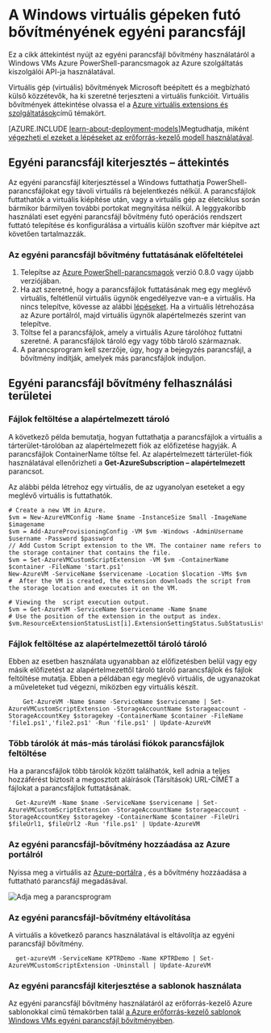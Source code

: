 <properties
   pageTitle="Egyéni parancsfájl-bővítmény a egy Windows virtuális |} Microsoft Azure"
   description="Azure virtuális konfigurációs feladatok automatizálása PowerShell-parancsprogramokat futtassanak egy távoli Windows virtuális az egyéni parancsfájl bővítmény segítségével"
   services="virtual-machines-windows"
   documentationCenter=""
   authors="kundanap"
   manager="timlt"
   editor=""
   tags="azure-service-management"/>

<tags
   ms.service="virtual-machines-windows"
   ms.devlang="na"
   ms.topic="article"
   ms.tgt_pltfrm="vm-windows"
   ms.workload="infrastructure-services"
   ms.date="08/06/2015"
   ms.author="kundanap"/>

# <a name="custom-script-extension-for-windows-virtual-machines"></a>A Windows virtuális gépeken futó bővítményének egyéni parancsfájl

Ez a cikk áttekintést nyújt az egyéni parancsfájl bővítmény használatáról a Windows VMs Azure PowerShell-parancsmagok az Azure szolgáltatás kiszolgálói API-ja használatával.

Virtuális gép (virtuális) bővítmények Microsoft beépített és a megbízható külső közzétevők, ha ki szeretné terjeszteni a virtuális funkcióit. Virtuális bővítmények áttekintése olvassa el a [Azure virtuális extensions és szolgáltatások](virtual-machines-windows-extensions-features.md)című témakört.

[AZURE.INCLUDE [learn-about-deployment-models](../../includes/learn-about-deployment-models-classic-include.md)]Megtudhatja, miként [végezheti el ezeket a lépéseket az erőforrás-kezelő modell használatával](virtual-machines-windows-extensions-customscript.md).

## <a name="custom-script-extension-overview"></a>Egyéni parancsfájl kiterjesztés – áttekintés

Az egyéni parancsfájl kiterjesztéssel a Windows futtathatja PowerShell-parancsfájlokat egy távoli virtuális rá bejelentkezés nélkül. A parancsfájlok futtathatók a virtuális kiépítése után, vagy a virtuális gép az életciklus során bármikor bármilyen további portokat megnyitása nélkül. A leggyakoribb használati eset egyéni parancsfájl bővítmény futó operációs rendszert futtató telepítése és konfigurálása a virtuális külön szoftver már kiépítve azt követően tartalmazzák.

### <a name="prerequisites-for-running-the-custom-script-extension"></a>Az egyéni parancsfájl bővítmény futtatásának előfeltételei

1. Telepítse az <a href="http://azure.microsoft.com/downloads" target="_blank">Azure PowerShell-parancsmagok</a> verzió 0.8.0 vagy újabb verziójában.
2. Ha azt szeretné, hogy a parancsfájlok futtatásának meg egy meglévő virtuális, feltétlenül virtuális ügynök engedélyezve van-e a virtuális. Ha nincs telepítve, kövesse az alábbi [lépéseket](virtual-machines-windows-classic-agents-and-extensions.md). Ha a virtuális létrehozása az Azure portálról, majd virtuális ügynök alapértelmezés szerint van telepítve.
3. Töltse fel a parancsfájlok, amely a virtuális Azure tárolóhoz futtatni szeretné. A parancsfájlok tároló egy vagy több tároló származnak.
4. A parancsprogram kell szerzője, úgy, hogy a bejegyzés parancsfájl, a bővítmény indítják, amelyek más parancsfájlok induljon.

## <a name="custom-script-extension-scenarios"></a>Egyéni parancsfájl bővítmény felhasználási területei

### <a name="upload-files-to-the-default-container"></a>Fájlok feltöltése a alapértelmezett tároló

A következő példa bemutatja, hogyan futtathatja a parancsfájlok a virtuális a tárterület-tárolóban az alapértelmezett fiók az előfizetése hagyják. A parancsfájlok ContainerName töltse fel. Az alapértelmezett tárterület-fiók használatával ellenőrizheti a **Get-AzureSubscription – alapértelmezett** parancsot.

Az alábbi példa létrehoz egy virtuális, de az ugyanolyan eseteket a egy meglévő virtuális is futtathatók.

    # Create a new VM in Azure.
    $vm = New-AzureVMConfig -Name $name -InstanceSize Small -ImageName $imagename
    $vm = Add-AzureProvisioningConfig -VM $vm -Windows -AdminUsername $username -Password $password
    // Add Custom Script extension to the VM. The container name refers to the storage container that contains the file.
    $vm = Set-AzureVMCustomScriptExtension -VM $vm -ContainerName $container -FileName 'start.ps1'
    New-AzureVM -ServiceName $servicename -Location $location -VMs $vm
    #  After the VM is created, the extension downloads the script from the storage location and executes it on the VM.

    # Viewing the  script execution output.
    $vm = Get-AzureVM -ServiceName $servicename -Name $name
    # Use the position of the extension in the output as index.
    $vm.ResourceExtensionStatusList[i].ExtensionSettingStatus.SubStatusList

### <a name="upload-files-to-a-non-default-storage-container"></a>Fájlok feltöltése az alapértelmezettől tároló tároló

Ebben az esetben használata ugyanabban az előfizetésben belül vagy egy másik előfizetést az alapértelmezettől tároló tároló parancsfájlok és fájlok feltöltése mutatja. Ebben a példában egy meglévő virtuális, de ugyanazokat a műveleteket tud végezni, miközben egy virtuális készít.

        Get-AzureVM -Name $name -ServiceName $servicename | Set-AzureVMCustomScriptExtension -StorageAccountName $storageaccount -StorageAccountKey $storagekey -ContainerName $container -FileName 'file1.ps1','file2.ps1' -Run 'file.ps1' | Update-AzureVM

### <a name="upload-scripts-to-multiple-containers-across-different-storage-accounts"></a>Több tárolók át más-más tárolási fiókok parancsfájlok feltöltése

  Ha a parancsfájlok több tárolók között találhatók, kell adnia a teljes hozzáférést biztosít a megosztott aláírások (Társítások) URL-CÍMÉT a fájlokat a parancsfájlok futtatásának.

      Get-AzureVM -Name $name -ServiceName $servicename | Set-AzureVMCustomScriptExtension -StorageAccountName $storageaccount -StorageAccountKey $storagekey -ContainerName $container -FileUri $fileUrl1, $fileUrl2 -Run 'file.ps1' | Update-AzureVM


### <a name="add-the-custom-script-extension-from-the-azure-portal"></a>Az egyéni parancsfájl-bővítmény hozzáadása az Azure portálról

Nyissa meg a virtuális az <a href="https://portal.azure.com/ " target="_blank">Azure-portálra</a> , és a bővítmény hozzáadása a futtatható parancsfájl megadásával.

  ![Adja meg a parancsprogram][5]


### <a name="uninstall-the-custom-script-extension"></a>Az egyéni parancsfájl-bővítmény eltávolítása

A virtuális a következő parancs használatával is eltávolítja az egyéni parancsfájl bővítmény.

      get-azureVM -ServiceName KPTRDemo -Name KPTRDemo | Set-AzureVMCustomScriptExtension -Uninstall | Update-AzureVM

### <a name="use-the-custom-script-extension-with-templates"></a>Az egyéni parancsfájl kiterjesztése a sablonok használata

Az egyéni parancsfájl bővítmény használatáról az erőforrás-kezelő Azure sablonokkal című témakörben talál [a Azure erőforrás-kezelő sablonok Windows VMs egyéni parancsfájl bővítményében](virtual-machines-windows-extensions-customscript.md).

<!--Image references-->
[5]: ./media/virtual-machines-windows-classic-extensions-customscript/addcse.png
